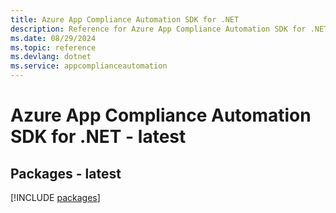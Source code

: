```yaml
---
title: Azure App Compliance Automation SDK for .NET
description: Reference for Azure App Compliance Automation SDK for .NET
ms.date: 08/29/2024
ms.topic: reference
ms.devlang: dotnet
ms.service: appcomplianceautomation
---
```

# Azure App Compliance Automation SDK for .NET - latest
## Packages - latest
[!INCLUDE [packages](app-compliance-automation-index.md)]